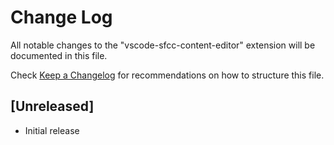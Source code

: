 # Change Log

All notable changes to the "vscode-sfcc-content-editor" extension will be documented in this file.

Check [Keep a Changelog](http://keepachangelog.com/) for recommendations on how to structure this file.

## [Unreleased]

- Initial release